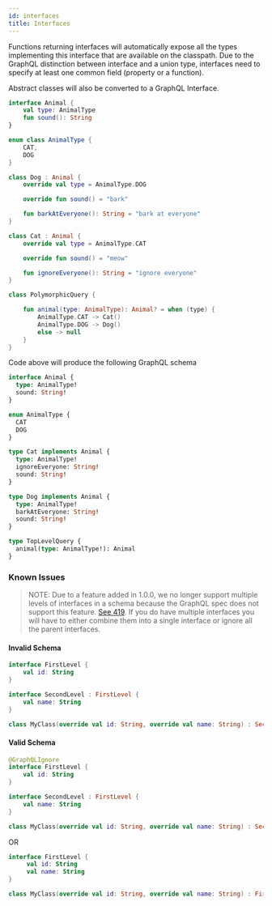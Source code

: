 ```yaml
---
id: interfaces
title: Interfaces
---
```


Functions returning interfaces will automatically expose all the types implementing this interface that are available on
the classpath. Due to the GraphQL distinction between interface and a union type, interfaces need to specify at least
one common field (property or a function).

Abstract classes will also be converted to a GraphQL Interface.

```kotlin
interface Animal {
    val type: AnimalType
    fun sound(): String
}

enum class AnimalType {
    CAT,
    DOG
}

class Dog : Animal {
    override val type = AnimalType.DOG

    override fun sound() = "bark"

    fun barkAtEveryone(): String = "bark at everyone"
}

class Cat : Animal {
    override val type = AnimalType.CAT

    override fun sound() = "meow"

    fun ignoreEveryone(): String = "ignore everyone"
}

class PolymorphicQuery {

    fun animal(type: AnimalType): Animal? = when (type) {
        AnimalType.CAT -> Cat()
        AnimalType.DOG -> Dog()
        else -> null
    }
}
```

Code above will produce the following GraphQL schema

```graphql
interface Animal {
  type: AnimalType!
  sound: String!
}

enum AnimalType {
  CAT
  DOG
}

type Cat implements Animal {
  type: AnimalType!
  ignoreEveryone: String!
  sound: String!
}

type Dog implements Animal {
  type: AnimalType!
  barkAtEveryone: String!
  sound: String!
}

type TopLevelQuery {
  animal(type: AnimalType!): Animal
}

```

### Known Issues
> NOTE: Due to a feature added in 1.0.0, we no longer support multiple levels of interfaces in a schema because the GraphQL spec does not support this feature.  [See 419](https://github.com/ExpediaGroup/graphql-kotlin/issues/419). If you do have multiple interfaces you will have to either combine them into a single interface or ignore all the parent interfaces.

#### Invalid Schema
```kotlin
interface FirstLevel {
    val id: String
}

interface SecondLevel : FirstLevel {
    val name: String
}

class MyClass(override val id: String, override val name: String) : SecondLevel
```

#### Valid Schema
```kotlin
@GraphQLIgnore
interface FirstLevel {
    val id: String
}

interface SecondLevel : FirstLevel {
    val name: String
}

class MyClass(override val id: String, override val name: String) : SecondLevel
```
OR
```kotlin
interface FirstLevel {
     val id: String
     val name: String
}

class MyClass(override val id: String, override val name: String) : FirstLevel
```
